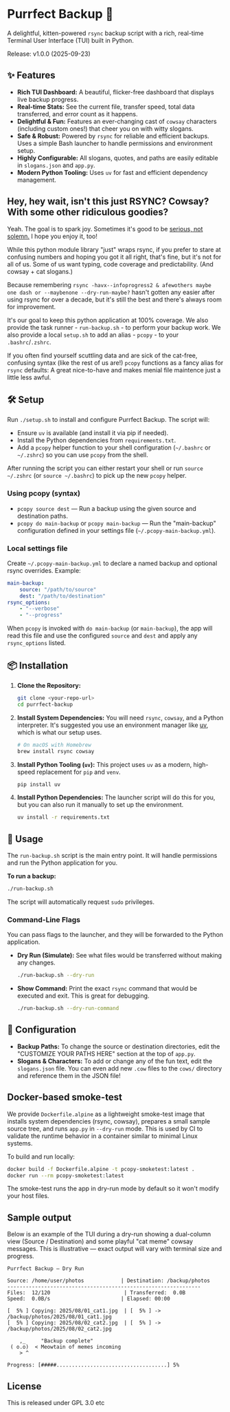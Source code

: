 # Purrfect Backup 🐾

A delightful, kitten-powered `rsync` backup script with a rich, real-time Terminal User Interface (TUI) built in Python.

Release: v1.0.0 (2025-09-23)

## ✨ Features

- **Rich TUI Dashboard:** A beautiful, flicker-free dashboard that displays live backup progress.
- **Real-time Stats:** See the current file, transfer speed, total data transferred, and error count as it happens.
- **Delightful & Fun:** Features an ever-changing cast of `cowsay` characters (including custom ones!) that cheer you on with witty slogans.
- **Safe & Robust:** Powered by `rsync` for reliable and efficient backups. Uses a simple Bash launcher to handle permissions and environment setup.
- **Highly Configurable:** All slogans, quotes, and paths are easily editable in `slogans.json` and `app.py`.
- **Modern Python Tooling:** Uses `uv` for fast and efficient dependency management.

## Hey, hey wait, isn't this just RSYNC? Cowsay? With some other ridiculous goodies?

Yeah. The goal is to spark joy. Sometimes it's good to be [serious, not solemn.](https://www.youtube.com/watch?v=atn22-bmTPU) I hope you enjoy it, too!

While this python module library "just" wraps rsync, if you prefer to stare at confusing numbers and hoping you got it all right, that's fine, but it's not for all of us. Some of us want typing, code coverage and predictability. (And cowsay + cat slogans.)

Because remembering `rsync -havx--infoprogress2 & afewothers maybe one dash or --maybenone --dry-run-maybe?` hasn't gotten any easier after using rsync for over a decade, but it's still the best and there's always room for improvement.

It's our goal to keep this python application at 100% coverage. We also provide the task runner - `run-backup.sh` - to perform your backup work. We also provide a local `setup.sh` to add an alias - `pcopy` - to your `.bashrc`/`.zshrc`.

If you often find yourself scuttling data and are sick of the cat-free, confusing syntax (like the rest of us are!) `pcopy` functions as a fancy alias for `rsync` defaults: A great nice-to-have and makes menial file maintence just a little less awful.

## 🛠️ Setup

Run `./setup.sh` to install and configure Purrfect Backup. The script will:

- Ensure `uv` is available (and install it via pip if needed).
- Install the Python dependencies from `requirements.txt`.
- Add a `pcopy` helper function to your shell configuration (`~/.bashrc` or `~/.zshrc`) so you can use `pcopy` from the shell.

After running the script you can either restart your shell or run `source ~/.zshrc` (or `source ~/.bashrc`) to pick up the new `pcopy` helper.

### Using pcopy (syntax)

- `pcopy source dest` — Run a backup using the given source and destination paths.
- `pcopy do main-backup` or `pcopy main-backup` — Run the "main-backup" configuration defined in your settings file (`~/.pcopy-main-backup.yml`).

### Local settings file

Create `~/.pcopy-main-backup.yml` to declare a named backup and optional rsync overrides. Example:

```yaml
main-backup:
    source: "/path/to/source"
    dest: "/path/to/destination"
rsync_options:
    - "--verbose"
    - "--progress"
```

When `pcopy` is invoked with `do main-backup` (or `main-backup`), the app will read this file and use the configured `source` and `dest` and apply any `rsync_options` listed.

## 📦 Installation

1. **Clone the Repository:**

    ```bash
    git clone <your-repo-url>
    cd purrfect-backup
    ```

2. **Install System Dependencies:**
    You will need `rsync`, `cowsay`, and a Python interpreter. It's suggested you use an environment manager like [uv](https://docs.astral.sh/uv/getting-started/installation/), which is what our setup uses.

    ```bash
    # On macOS with Homebrew
    brew install rsync cowsay
    ```

3. **Install Python Tooling (`uv`):**
    This project uses `uv` as a modern, high-speed replacement for `pip` and `venv`.

    ```bash
    pip install uv
    ```

4. **Install Python Dependencies:**
    The launcher script will do this for you, but you can also run it manually to set up the environment.

    ```bash
    uv install -r requirements.txt
    ```

## 🚀 Usage

The `run-backup.sh` script is the main entry point. It will handle permissions and run the Python application for you.

**To run a backup:**

```bash
./run-backup.sh
```

The script will automatically request `sudo` privileges.

### Command-Line Flags

You can pass flags to the launcher, and they will be forwarded to the Python application.

- **Dry Run (Simulate):** See what files would be transferred without making any changes.

    ```bash
    ./run-backup.sh --dry-run
    ```

- **Show Command:** Print the exact `rsync` command that would be executed and exit. This is great for debugging.

    ```bash
    ./run-backup.sh --dry-run-command
    ```

## 🔧 Configuration

- **Backup Paths:** To change the source or destination directories, edit the "CUSTOMIZE YOUR PATHS HERE" section at the top of `app.py`.
- **Slogans & Characters:** To add or change any of the fun text, edit the `slogans.json` file. You can even add new `.cow` files to the `cows/` directory and reference them in the JSON file!

## Docker-based smoke-test

We provide `Dockerfile.alpine` as a lightweight smoke-test image that installs system dependencies (rsync, cowsay), prepares a small sample source tree, and runs `app.py` in `--dry-run` mode. This is used by CI to validate the runtime behavior in a container similar to minimal Linux systems.

To build and run locally:

```bash
docker build -f Dockerfile.alpine -t pcopy-smoketest:latest .
docker run --rm pcopy-smoketest:latest
```

The smoke-test runs the app in dry-run mode by default so it won't modify your host files.

## Sample output

Below is an example of the TUI during a dry-run showing a dual-column view (Source / Destination)
and some playful "cat meme" cowsay messages. This is illustrative — exact output will vary
with terminal size and progress.

```text
Purrfect Backup — Dry Run

Source: /home/user/photos            | Destination: /backup/photos
---------------------------------------------------------------
Files:  12/120                        | Transferred:  0.0B
Speed:  0.0B/s                       | Elapsed: 00:00

[  5% ] Copying: 2025/08/01_cat1.jpg  | [  5% ] -> /backup/photos/2025/08/01_cat1.jpg
[  5% ] Copying: 2025/08/02_cat2.jpg  | [  5% ] -> /backup/photos/2025/08/02_cat2.jpg

    ,_     "Backup complete"
 ( o.o)  < Meowtain of memes incoming
    > ^

Progress: [#####....................................] 5%

```

## License

This is released under GPL 3.0 etc
